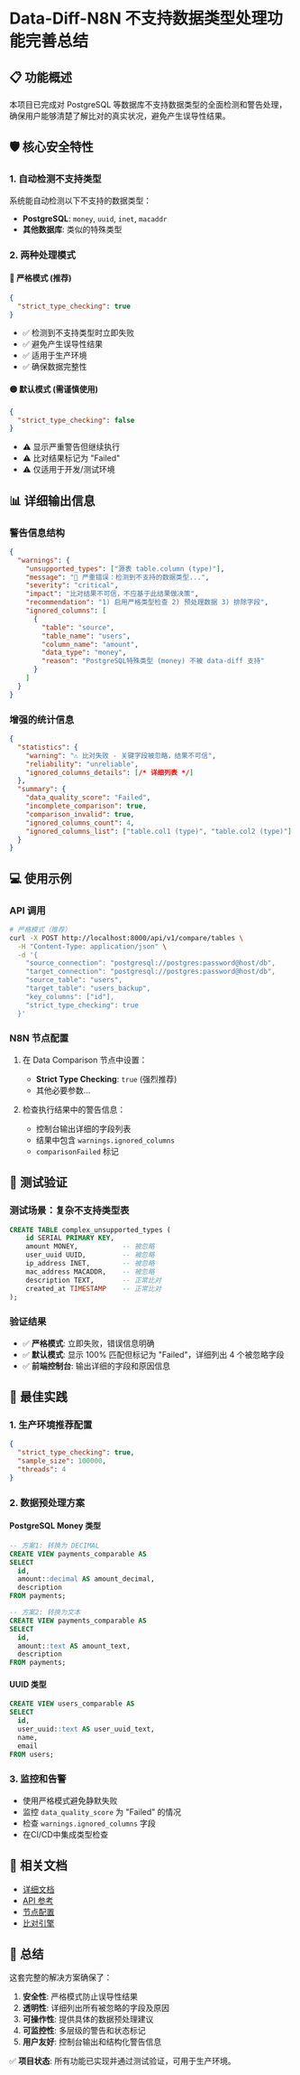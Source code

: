 # Data-Diff-N8N 不支持数据类型处理功能完善总结

## 📋 功能概述

本项目已完成对 PostgreSQL 等数据库不支持数据类型的全面检测和警告处理，确保用户能够清楚了解比对的真实状况，避免产生误导性结果。

## 🛡️ 核心安全特性

### 1. 自动检测不支持类型
系统能自动检测以下不支持的数据类型：
- **PostgreSQL**: `money`, `uuid`, `inet`, `macaddr`
- **其他数据库**: 类似的特殊类型

### 2. 两种处理模式

#### 🔴 **严格模式** (推荐)
```json
{
  "strict_type_checking": true
}
```
- ✅ 检测到不支持类型时立即失败
- ✅ 避免产生误导性结果
- ✅ 适用于生产环境
- ✅ 确保数据完整性

#### 🟡 **默认模式** (需谨慎使用)
```json
{
  "strict_type_checking": false
}
```
- ⚠️ 显示严重警告但继续执行
- ⚠️ 比对结果标记为 "Failed"
- ⚠️ 仅适用于开发/测试环境

## 📊 详细输出信息

### 警告信息结构
```json
{
  "warnings": {
    "unsupported_types": ["源表 table.column (type)"],
    "message": "🚨 严重错误：检测到不支持的数据类型...",
    "severity": "critical",
    "impact": "比对结果不可信，不应基于此结果做决策",
    "recommendation": "1) 启用严格类型检查 2) 预处理数据 3) 排除字段",
    "ignored_columns": [
      {
        "table": "source",
        "table_name": "users",
        "column_name": "amount",
        "data_type": "money",
        "reason": "PostgreSQL特殊类型 (money) 不被 data-diff 支持"
      }
    ]
  }
}
```

### 增强的统计信息
```json
{
  "statistics": {
    "warning": "⚠️ 比对失败 - 关键字段被忽略，结果不可信",
    "reliability": "unreliable",
    "ignored_columns_details": [/* 详细列表 */]
  },
  "summary": {
    "data_quality_score": "Failed",
    "incomplete_comparison": true,
    "comparison_invalid": true,
    "ignored_columns_count": 4,
    "ignored_columns_list": ["table.col1 (type)", "table.col2 (type)"]
  }
}
```

## 💻 使用示例

### API 调用
```bash
# 严格模式（推荐）
curl -X POST http://localhost:8000/api/v1/compare/tables \
  -H "Content-Type: application/json" \
  -d '{
    "source_connection": "postgresql://postgres:password@host/db",
    "target_connection": "postgresql://postgres:password@host/db",
    "source_table": "users",
    "target_table": "users_backup",
    "key_columns": ["id"],
    "strict_type_checking": true
  }'
```

### N8N 节点配置
1. 在 Data Comparison 节点中设置：
   - **Strict Type Checking**: `true` (强烈推荐)
   - 其他必要参数...

2. 检查执行结果中的警告信息：
   - 控制台输出详细的字段列表
   - 结果中包含 `warnings.ignored_columns`
   - `comparisonFailed` 标记

## 🧪 测试验证

### 测试场景：复杂不支持类型表
```sql
CREATE TABLE complex_unsupported_types (
    id SERIAL PRIMARY KEY,
    amount MONEY,           -- 被忽略
    user_uuid UUID,         -- 被忽略
    ip_address INET,        -- 被忽略
    mac_address MACADDR,    -- 被忽略
    description TEXT,       -- 正常比对
    created_at TIMESTAMP    -- 正常比对
);
```

### 验证结果
- ✅ **严格模式**: 立即失败，错误信息明确
- ✅ **默认模式**: 显示 100% 匹配但标记为 "Failed"，详细列出 4 个被忽略字段
- ✅ **前端控制台**: 输出详细的字段和原因信息

## 🔧 最佳实践

### 1. 生产环境推荐配置
```json
{
  "strict_type_checking": true,
  "sample_size": 100000,
  "threads": 4
}
```

### 2. 数据预处理方案

#### PostgreSQL Money 类型
```sql
-- 方案1: 转换为 DECIMAL
CREATE VIEW payments_comparable AS
SELECT
  id,
  amount::decimal AS amount_decimal,
  description
FROM payments;

-- 方案2: 转换为文本
CREATE VIEW payments_comparable AS
SELECT
  id,
  amount::text AS amount_text,
  description
FROM payments;
```

#### UUID 类型
```sql
CREATE VIEW users_comparable AS
SELECT
  id,
  user_uuid::text AS user_uuid_text,
  name,
  email
FROM users;
```

### 3. 监控和告警
- 使用严格模式避免静默失败
- 监控 `data_quality_score` 为 "Failed" 的情况
- 检查 `warnings.ignored_columns` 字段
- 在CI/CD中集成类型检查

## 📄 相关文档

- [详细文档](docs/UNSUPPORTED_DATA_TYPES.md)
- [API 参考](n8n/api/main.py)
- [节点配置](n8n/src/nodes/DataComparison/)
- [比对引擎](n8n/core/comparison_engine.py)

## 🎯 总结

这套完整的解决方案确保了：

1. **安全性**: 严格模式防止误导性结果
2. **透明性**: 详细列出所有被忽略的字段及原因
3. **可操作性**: 提供具体的数据预处理建议
4. **可监控性**: 多层级的警告和状态标记
5. **用户友好**: 控制台输出和结构化警告信息

✅ **项目状态**: 所有功能已实现并通过测试验证，可用于生产环境。
